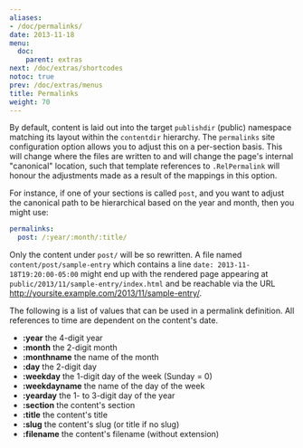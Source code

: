 ```yaml
---
aliases:
- /doc/permalinks/
date: 2013-11-18
menu:
  doc:
    parent: extras
next: /doc/extras/shortcodes
notoc: true
prev: /doc/extras/menus
title: Permalinks
weight: 70
---
```


By default, content is laid out into the target `publishdir` (public)
namespace matching its layout within the `contentdir` hierarchy.
The `permalinks` site configuration option allows you to adjust this on a
per-section basis.
This will change where the files are written to and will change the page's
internal "canonical" location, such that template references to
`.RelPermalink` will honour the adjustments made as a result of the mappings
in this option.

For instance, if one of your sections is called `post`, and you want to adjust
the canonical path to be hierarchical based on the year and month, then you
might use:

```yaml
permalinks:
  post: /:year/:month/:title/
```

Only the content under `post/` will be so rewritten.
A file named `content/post/sample-entry` which contains a line
`date: 2013-11-18T19:20:00-05:00` might end up with the rendered page
appearing at `public/2013/11/sample-entry/index.html` and be reachable via
the URL <http://yoursite.example.com/2013/11/sample-entry/>.

The following is a list of values that can be used in a permalink definition.
All references to time are dependent on the content's date.

  * **:year** the 4-digit year
  * **:month** the 2-digit month
  * **:monthname** the name of the month
  * **:day** the 2-digit day
  * **:weekday** the 1-digit day of the week (Sunday = 0)
  * **:weekdayname** the name of the day of the week
  * **:yearday** the 1- to 3-digit day of the year
  * **:section** the content's section
  * **:title** the content's title
  * **:slug** the content's slug (or title if no slug)
  * **:filename** the content's filename (without extension)

